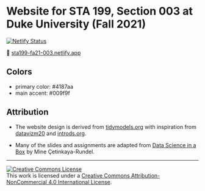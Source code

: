 # Website for STA 199, Section 003 at Duke University (Fall 2021)

[![Netlify Status](https://api.netlify.com/api/v1/badges/b5482937-2683-4da7-a16b-028071cd40f6/deploy-status)](https://app.netlify.com/sites/sta199-fa21-003/deploys)

:link: [sta199-fa21-003.netlify.app](https://sta199-fa21-003.netlify.app/)

## Colors

- primary color: #4187aa
- main accent: #009f9f

## Attribution

- The website design is derived from [tidymodels.org](https://www.tidymodels.org) with inspiration from [datavizm20](https://datavizm20.classes.andrewheiss.com) and [introds.org](https://introds.org/).

- Many of the slides and assignments are adapted from [Data Science in a Box](https://datasciencebox.org/) by Mine &Ccedil;etinkaya-Rundel.

<hr> 

<a rel="license" href="http://creativecommons.org/licenses/by-nc/4.0/"><img alt="Creative Commons License" style="border-width:0" src="https://i.creativecommons.org/l/by-nc/4.0/88x31.png" /></a><br />This work is licensed under a <a rel="license" href="http://creativecommons.org/licenses/by-nc/4.0/">Creative Commons Attribution-NonCommercial 4.0 International License</a>.

